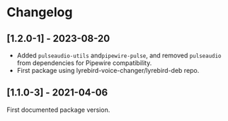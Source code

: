 # Changelog

## [1.2.0-1] - 2023-08-20

  * Added `pulseaudio-utils` and`pipewire-pulse`, and removed `pulseaudio` from dependencies for Pipewire compatibility.
  * First package using lyrebird-voice-changer/lyrebird-deb repo.

## [1.1.0-3] - 2021-04-06

First documented package version.

